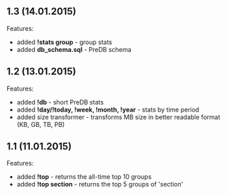 ## 1.3 (14.01.2015)

Features:

* added **!stats group** - group stats
* added **db_schema.sql** - PreDB schema

## 1.2 (13.01.2015)

Features:

* added **!db** - short PreDB stats
* added **!day/!today, !week, !month, !year** - stats by time period
* added size transformer - transforms MB size in better readable format (KB, GB, TB, PB)

## 1.1 (11.01.2015)

Features:

* added **!top** - returns the all-time top 10 groups
* added **!top section** - returns the top 5 groups of 'section'